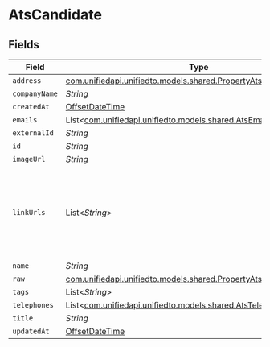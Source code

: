 # AtsCandidate


## Fields

| Field                                                                                                                    | Type                                                                                                                     | Required                                                                                                                 | Description                                                                                                              |
| ------------------------------------------------------------------------------------------------------------------------ | ------------------------------------------------------------------------------------------------------------------------ | ------------------------------------------------------------------------------------------------------------------------ | ------------------------------------------------------------------------------------------------------------------------ |
| `address`                                                                                                                | [com.unifiedapi.unifiedto.models.shared.PropertyAtsCandidateAddress](../../models/shared/PropertyAtsCandidateAddress.md) | :heavy_minus_sign:                                                                                                       | N/A                                                                                                                      |
| `companyName`                                                                                                            | *String*                                                                                                                 | :heavy_minus_sign:                                                                                                       | N/A                                                                                                                      |
| `createdAt`                                                                                                              | [OffsetDateTime](https://docs.oracle.com/javase/8/docs/api/java/time/OffsetDateTime.html)                                | :heavy_minus_sign:                                                                                                       | N/A                                                                                                                      |
| `emails`                                                                                                                 | List<[com.unifiedapi.unifiedto.models.shared.AtsEmail](../../models/shared/AtsEmail.md)>                                 | :heavy_minus_sign:                                                                                                       | N/A                                                                                                                      |
| `externalId`                                                                                                             | *String*                                                                                                                 | :heavy_minus_sign:                                                                                                       | N/A                                                                                                                      |
| `id`                                                                                                                     | *String*                                                                                                                 | :heavy_minus_sign:                                                                                                       | N/A                                                                                                                      |
| `imageUrl`                                                                                                               | *String*                                                                                                                 | :heavy_minus_sign:                                                                                                       | N/A                                                                                                                      |
| `linkUrls`                                                                                                               | List<*String*>                                                                                                           | :heavy_minus_sign:                                                                                                       | a list of social media links associated with the candidate. eg. LinkedIn URL                                             |
| `name`                                                                                                                   | *String*                                                                                                                 | :heavy_minus_sign:                                                                                                       | N/A                                                                                                                      |
| `raw`                                                                                                                    | [com.unifiedapi.unifiedto.models.shared.PropertyAtsCandidateRaw](../../models/shared/PropertyAtsCandidateRaw.md)         | :heavy_minus_sign:                                                                                                       | N/A                                                                                                                      |
| `tags`                                                                                                                   | List<*String*>                                                                                                           | :heavy_minus_sign:                                                                                                       | N/A                                                                                                                      |
| `telephones`                                                                                                             | List<[com.unifiedapi.unifiedto.models.shared.AtsTelephone](../../models/shared/AtsTelephone.md)>                         | :heavy_minus_sign:                                                                                                       | N/A                                                                                                                      |
| `title`                                                                                                                  | *String*                                                                                                                 | :heavy_minus_sign:                                                                                                       | N/A                                                                                                                      |
| `updatedAt`                                                                                                              | [OffsetDateTime](https://docs.oracle.com/javase/8/docs/api/java/time/OffsetDateTime.html)                                | :heavy_minus_sign:                                                                                                       | N/A                                                                                                                      |